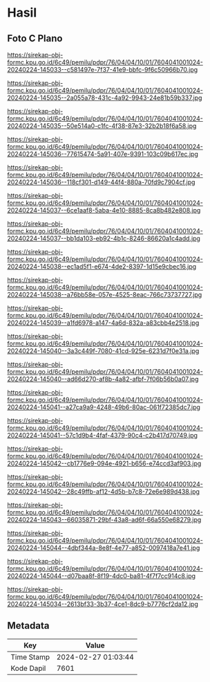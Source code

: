 # Hasil

## Foto C Plano

https://sirekap-obj-formc.kpu.go.id/6c49/pemilu/pdpr/76/04/04/10/01/7604041001024-20240224-145033--c581497e-7f37-41e9-bbfc-9f6c50966b70.jpg

https://sirekap-obj-formc.kpu.go.id/6c49/pemilu/pdpr/76/04/04/10/01/7604041001024-20240224-145035--2a055a78-431c-4a92-9943-24e81b59b337.jpg

https://sirekap-obj-formc.kpu.go.id/6c49/pemilu/pdpr/76/04/04/10/01/7604041001024-20240224-145035--50e514a0-c1fc-4f38-87e3-32b2b18f6a58.jpg

https://sirekap-obj-formc.kpu.go.id/6c49/pemilu/pdpr/76/04/04/10/01/7604041001024-20240224-145036--77615474-5a91-407e-9391-103c09b617ec.jpg

https://sirekap-obj-formc.kpu.go.id/6c49/pemilu/pdpr/76/04/04/10/01/7604041001024-20240224-145036--118cf301-d149-44f4-880a-70fd9c7904cf.jpg

https://sirekap-obj-formc.kpu.go.id/6c49/pemilu/pdpr/76/04/04/10/01/7604041001024-20240224-145037--6ce1aaf8-5aba-4e10-8885-8ca8b482e808.jpg

https://sirekap-obj-formc.kpu.go.id/6c49/pemilu/pdpr/76/04/04/10/01/7604041001024-20240224-145037--bb1da103-eb92-4b1c-8246-86620a1c4add.jpg

https://sirekap-obj-formc.kpu.go.id/6c49/pemilu/pdpr/76/04/04/10/01/7604041001024-20240224-145038--ec1ad5f1-e674-4de2-8397-1d15e9cbec16.jpg

https://sirekap-obj-formc.kpu.go.id/6c49/pemilu/pdpr/76/04/04/10/01/7604041001024-20240224-145038--a76bb58e-057e-4525-8eac-766c73737727.jpg

https://sirekap-obj-formc.kpu.go.id/6c49/pemilu/pdpr/76/04/04/10/01/7604041001024-20240224-145039--a1fd6978-a147-4a6d-832a-a83cbb4e2518.jpg

https://sirekap-obj-formc.kpu.go.id/6c49/pemilu/pdpr/76/04/04/10/01/7604041001024-20240224-145040--3a3c449f-7080-41cd-925e-6231d7f0e31a.jpg

https://sirekap-obj-formc.kpu.go.id/6c49/pemilu/pdpr/76/04/04/10/01/7604041001024-20240224-145040--ad66d270-af8b-4a82-afbf-7f06b56b0a07.jpg

https://sirekap-obj-formc.kpu.go.id/6c49/pemilu/pdpr/76/04/04/10/01/7604041001024-20240224-145041--a27ca9a9-4248-49b6-80ac-061f72385dc7.jpg

https://sirekap-obj-formc.kpu.go.id/6c49/pemilu/pdpr/76/04/04/10/01/7604041001024-20240224-145041--57c1d9b4-4faf-4379-90c4-c2b417d70749.jpg

https://sirekap-obj-formc.kpu.go.id/6c49/pemilu/pdpr/76/04/04/10/01/7604041001024-20240224-145042--cb1776e9-094e-4921-b656-e74ccd3af903.jpg

https://sirekap-obj-formc.kpu.go.id/6c49/pemilu/pdpr/76/04/04/10/01/7604041001024-20240224-145042--28c49ffb-af12-4d5b-b7c8-72e6e989d438.jpg

https://sirekap-obj-formc.kpu.go.id/6c49/pemilu/pdpr/76/04/04/10/01/7604041001024-20240224-145043--66035871-29bf-43a8-ad6f-66a550e68279.jpg

https://sirekap-obj-formc.kpu.go.id/6c49/pemilu/pdpr/76/04/04/10/01/7604041001024-20240224-145044--4dbf344a-8e8f-4e77-a852-0097418a7e41.jpg

https://sirekap-obj-formc.kpu.go.id/6c49/pemilu/pdpr/76/04/04/10/01/7604041001024-20240224-145044--d07baa8f-8f19-4dc0-ba81-4f7f7cc914c8.jpg

https://sirekap-obj-formc.kpu.go.id/6c49/pemilu/pdpr/76/04/04/10/01/7604041001024-20240224-145034--2613bf33-3b37-4ce1-8dc9-b7776cf2da12.jpg


## Metadata

| Key        | Value               |
| ---------- | ------------------- |
| Time Stamp | 2024-02-27 01:03:44 |
| Kode Dapil | 7601                |



